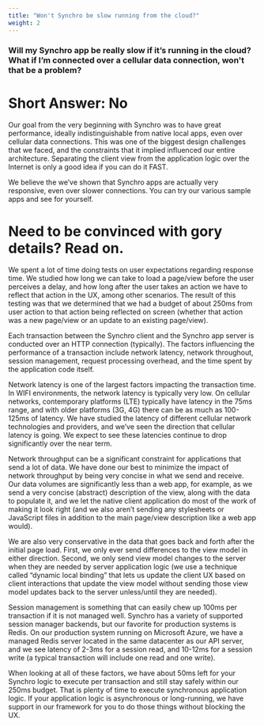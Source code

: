 ```yaml
---
title: "Won't Synchro be slow running from the cloud?"
weight: 2
---
```


### Will my Synchro app be really slow if it’s running in the cloud?  What if I’m connected over a cellular data connection, won't that be a problem?
 
# Short Answer: No
 
Our goal from the very beginning with Synchro was to have great performance, ideally indistinguishable from native local
apps, even over cellular data connections.  This was one of the biggest design challenges that we faced, and the constraints
that it implied influenced our entire architecture.  Separating the client view from the application logic over the Internet
is only a good idea if you can do it FAST.
 
We believe the we’ve shown that Synchro apps are actually very responsive, even over slower connections.  You can try our
various sample apps and see for yourself.
 
# Need to be convinced with gory details?  Read on.
 
We spent a lot of time doing tests on user expectations regarding response time.  We studied how long we can take to load
a page/view before the user perceives a delay, and how long after the user takes an action we have to reflect that action in
the UX, among other scenarios.  The result of this testing was that we determined that we had a budget of about 250ms from user
action to that action being reflected on screen (whether that action was a new page/view or an update to an existing page/view).
 
Each transaction between the Synchro client and the Synchro app server is conducted over an HTTP connection (typically).  The
factors influencing the performance of a transaction include network latency, network throughout, session management, request
processing overhead, and the time spent by the application code itself.
 
Network latency is one of the largest factors impacting the transaction time.  In WIFI environments, the network latency is
typically very low.  On cellular networks, contemporary platforms (LTE) typically have latency in the 75ms range, and with
older platforms (3G, 4G) there can be as much as 100-125ms of latency.  We have studied the latency of different cellular
network technologies and providers, and we’ve seen the direction that cellular latency is going.  We expect to see these
latencies continue to drop significantly over the near term. 
 
Network throughput can be a significant constraint for applications that send a lot of data.  We have done our best to
minimize the impact of network throughput by being very concise in what we send and receive.  Our data volumes are
significantly less than a web app, for example, as we send a very concise (abstract) description of the view, along with
the data to populate it, and we let the native client application do most of the work of making it look right (and we also
aren’t sending any stylesheets or JavaScript files in addition to the main page/view description like a web app would).
 
We are also very conservative in the data that goes back and forth after the initial page load.  First, we only ever send
differences to the view model in either direction.  Second, we only send view model changes to the server when they are
needed by server application logic (we use a technique called “dynamic local binding” that lets us update the client UX
based on client interactions that update the view model without sending those view model updates back to the server
unless/until they are needed).
 
Session management is something that can easily chew up 100ms per transaction if it is not managed well.  Synchro has a
variety of supported session manager backends, but our favorite for production systems is Redis.  On our production system
running on Microsoft Azure, we have a managed Redis server located in the same datacenter as our API server, and we see
latency of 2-3ms for a session read, and 10-12ms for a session write (a typical transaction will include one read and one
write).
 
When looking at all of these factors, we have about 50ms left for your Synchro logic to execute per transaction and still
stay safely within our 250ms budget.  That is plenty of time to execute synchronous application logic.  If your application
logic is asynchronous or long-running, we have support in our framework for you to do those things without blocking the UX.
